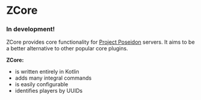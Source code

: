 # ZCore

### In development!

ZCore provides core functionality for [Project Poseidon](https://github.com/retromcorg/Project-Poseidon) servers.
It aims to be a better alternative to other popular core plugins.

**ZCore:**
* is written entirely in Kotlin
* adds many integral commands
* is easily configurable
* identifies players by UUIDs
